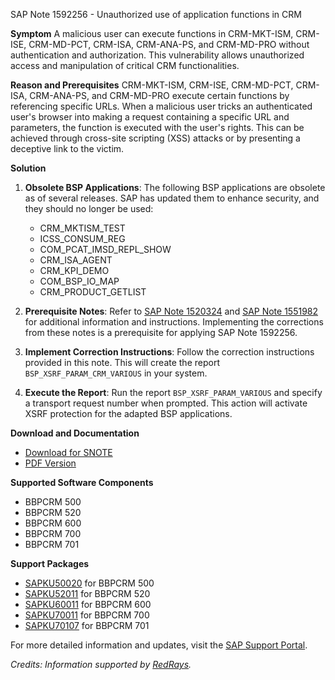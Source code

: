 SAP Note 1592256 - Unauthorized use of application functions in CRM

**Symptom**
A malicious user can execute functions in CRM-MKT-ISM, CRM-ISE, CRM-MD-PCT, CRM-ISA, CRM-ANA-PS, and CRM-MD-PRO without authentication and authorization. This vulnerability allows unauthorized access and manipulation of critical CRM functionalities.

**Reason and Prerequisites**
CRM-MKT-ISM, CRM-ISE, CRM-MD-PCT, CRM-ISA, CRM-ANA-PS, and CRM-MD-PRO execute certain functions by referencing specific URLs. When a malicious user tricks an authenticated user's browser into making a request containing a specific URL and parameters, the function is executed with the user's rights. This can be achieved through cross-site scripting (XSS) attacks or by presenting a deceptive link to the victim.

**Solution**
1. **Obsolete BSP Applications**: The following BSP applications are obsolete as of several releases. SAP has updated them to enhance security, and they should no longer be used:
   - CRM_MKTISM_TEST
   - ICSS_CONSUM_REG
   - COM_PCAT_IMSD_REPL_SHOW
   - CRM_ISA_AGENT
   - CRM_KPI_DEMO
   - COM_BSP_IO_MAP
   - CRM_PRODUCT_GETLIST

2. **Prerequisite Notes**: Refer to [SAP Note 1520324](https://me.sap.com/notes/1520324) and [SAP Note 1551982](https://me.sap.com/notes/1551982) for additional information and instructions. Implementing the corrections from these notes is a prerequisite for applying SAP Note 1592256.

3. **Implement Correction Instructions**: Follow the correction instructions provided in this note. This will create the report `BSP_XSRF_PARAM_CRM_VARIOUS` in your system.

4. **Execute the Report**: Run the report `BSP_XSRF_PARAM_VARIOUS` and specify a transport request number when prompted. This action will activate XSRF protection for the adapted BSP applications.

**Download and Documentation**
- [Download for SNOTE](https://notesdownloads.sap.com/note/0040000009452792017)
- [PDF Version](https://userapps.support.sap.com/sap/support/sfm/notes/print/0001592256?language=en-US&token=7A5AD0E1769107E15A5D0458C8A2E0E6)

**Supported Software Components**
- BBPCRM 500
- BBPCRM 520
- BBPCRM 600
- BBPCRM 700
- BBPCRM 701

**Support Packages**
- [SAPKU50020](https://me.sap.com/supportpackage/SAPKU50020) for BBPCRM 500
- [SAPKU52011](https://me.sap.com/supportpackage/SAPKU52011) for BBPCRM 520
- [SAPKU60011](https://me.sap.com/supportpackage/SAPKU60011) for BBPCRM 600
- [SAPKU70011](https://me.sap.com/supportpackage/SAPKU70011) for BBPCRM 700
- [SAPKU70107](https://me.sap.com/supportpackage/SAPKU70107) for BBPCRM 701

For more detailed information and updates, visit the [SAP Support Portal](https://me.sap.com/).

*Credits: Information supported by [RedRays](https://redrays.io).*